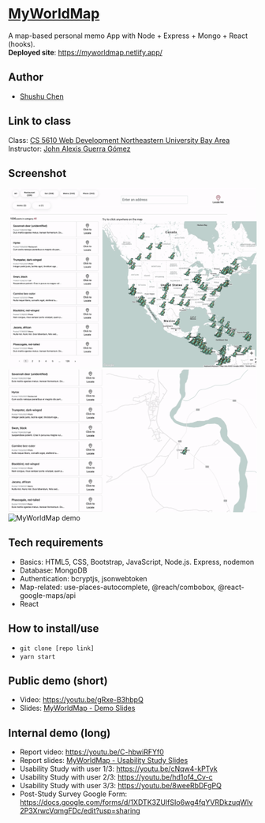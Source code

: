 # [MyWorldMap](https://myworldmap.netlify.app/)

A map-based personal memo App with Node + Express + Mongo + React (hooks).  
**Deployed site**: https://myworldmap.netlify.app/

## Author

- [Shushu Chen](https://vanishima.github.io/index.html)

## Link to class

Class: [CS 5610 Web Development Northeastern University Bay Area](https://johnguerra.co/classes/webDevelopment_fall_2021/)  
Instructor: [John Alexis Guerra Gómez](https://johnguerra.co/)

## Screenshot

![MyWorldMap demo](https://github.com/vanishima/MyWorldMap/blob/final/demo/final/label-filter.gif?raw=true)
![MyWorldMap demo](https://github.com/vanishima/MyWorldMap/blob/final/demo/final/click-to-locate.gif?raw=true)
![MyWorldMap demo](https://github.com/vanishima/MyWorldMap/blob/final/demo/final/create-post.gif?raw=true)

## Tech requirements

- Basics: HTML5, CSS, Bootstrap, JavaScript, Node.js. Express, nodemon
- Database: MongoDB
- Authentication: bcryptjs, jsonwebtoken
- Map-related: use-places-autocomplete, @reach/combobox, @react-google-maps/api
- React

## How to install/use

- `git clone [repo link]`
- `yarn start`

## Public demo (short)

- Video: https://youtu.be/gRxe-B3hbpQ
- Slides: [MyWorldMap - Demo Slides](https://docs.google.com/presentation/d/14wuNcMLDQLuKczvlLjPi8Z-Vy0mfAHYr8jYt0MKagRs/edit?usp=sharing)

## Internal demo (long)

- Report video: https://youtu.be/C-hbwiRFYf0
- Report slides: [MyWorldMap - Usability Study Slides](https://docs.google.com/presentation/d/1xU60W0d3TenMsiq4zl1wXwQ10V--EI-ohCsc4DftjVs/edit?usp=sharing)
- Usability Study with user 1/3: https://youtu.be/cNqw4-kPTyk
- Usability Study with user 2/3: https://youtu.be/hd1of4_Cv-c
- Usability Study with user 3/3: https://youtu.be/8weeRbDFgPQ
- Post-Study Survey Google Form: https://docs.google.com/forms/d/1XDTK3ZUlfSIo6wg4fqYVRDkzuqWIv2P3XrwcVqmgFDc/edit?usp=sharing
